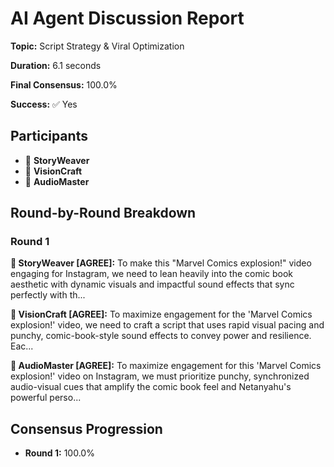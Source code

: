# AI Agent Discussion Report

**Topic:** Script Strategy & Viral Optimization

**Duration:** 6.1 seconds

**Final Consensus:** 100.0%

**Success:** ✅ Yes

## Participants

- 📝 **StoryWeaver**
- 🎨 **VisionCraft**
- 🎵 **AudioMaster**

## Round-by-Round Breakdown

### Round 1

**📝 StoryWeaver [AGREE]:** To make this "Marvel Comics explosion!" video engaging for Instagram, we need to lean heavily into the comic book aesthetic with dynamic visuals and impactful sound effects that sync perfectly with th...

**🎨 VisionCraft [AGREE]:** To maximize engagement for the 'Marvel Comics explosion!' video, we need to craft a script that uses rapid visual pacing and punchy, comic-book-style sound effects to convey power and resilience.  Eac...

**🎵 AudioMaster [AGREE]:** To maximize engagement for this 'Marvel Comics explosion!' video on Instagram, we must prioritize punchy, synchronized audio-visual cues that amplify the comic book feel and Netanyahu's powerful perso...

## Consensus Progression

- **Round 1:** 100.0%
